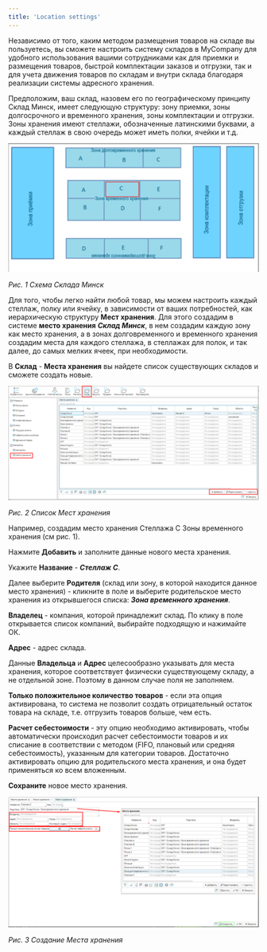 ```yaml
---
title: 'Location settings'
---
```


Независимо от того, каким методом размещения товаров на складе вы пользуетесь, вы сможете настроить систему складов в MyCompany для удобного использования вашими сотрудниками как для приемки и размещения товаров, быстрой комплектации заказов и отгрузки, так и для учета движения товаров по складам и внутри склада благодаря реализации системы адресного хранения.

Предположим, ваш склад, назовем его по географическому принципу Склад Минск, имеет следующую структуру: зону приемки, зоны долгосрочного и временного хранения, зоны комплектации и отгрузки. Зоны хранения имеют стеллажи, обозначенные латинскими буквами, а каждый стеллаж в свою очередь может иметь полки, ячейки и т.д.

![](attachments/12812314/12812316.png)

*Рис. 1 Схема Склада Минск*

  

Для того, чтобы легко найти любой товар, мы можем настроить каждый стеллаж, полку или ячейку, в зависимости от ваших потребностей, как иерархическую структуру **Мест хранения**. Для этого создадим в системе **место хранения** ***Склад Минск***, в нем создадим каждую зону как место хранения, а в зонах долговременного и временного хранения создадим места для каждого стеллажа, в стеллажах для полок, и так далее, до самых мелких ячеек, при необходимости.

В **Склад** - **Места хранения** вы найдете список существующих складов и сможете создать новые.

![](attachments/12812314/12812315.png)

*Рис. 2 Список Мест хранения*

  

Например, создадим место хранения Стеллажа С Зоны временного хранения (см рис. 1).

Нажмите **Добавить** и заполните данные нового места хранения.

Укажите **Название** - ***Стеллаж С***.

Далее выберите **Родителя** (склад или зону, в которой находится данное место хранения) - кликните в поле и выберите родительское место хранения из открывшегося списка: ***Зона временного хранения***.

**Владелец** - компания, которой принадлежит склад. По клику в поле открывается список компаний, выбирайте подходящую и нажимайте ОК.

**Адрес** - адрес склада.

Данные **Владельца** и **Адрес** целесообразно указывать для места хранения, которое соответствует физически существующему складу, а не отдельной зоне. Поэтому в данном случае поля не заполняем.

**Только положительное количество товаров** - если эта опция активирована, то система не позволит создать отрицательный остаток товара на складе, т.е. отгрузить товаров больше, чем есть.

**Расчет себестоимости** - эту опцию необходимо активировать, чтобы автоматически происходил расчет себестоимости товаров и их списание в соответствии с методом (FIFO, плановый или средняя себестоимость), указанным для категории товаров. Достаточно активировать опцию для родительского места хранения, и она будет применяться ко всем вложенным.

**Сохраните** новое место хранения.

![](attachments/12812314/12812317.png)

*Рис. 3 Создание Места хранения*

  



  
